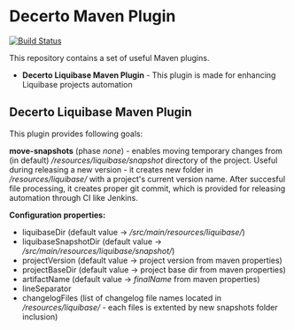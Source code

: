 # Decerto Maven Plugin
[![Build Status](https://travis-ci.org/decerto-poland/decerto-maven-plugin.svg?branch=master)](https://travis-ci.org/decerto-poland/decerto-maven-plugin)

This repository contains a set of useful Maven plugins.

- <b>Decerto Liquibase Maven Plugin</b> - This plugin is made for enhancing Liquibase projects automation

## Decerto Liquibase Maven Plugin
This plugin provides following goals:

<b>move-snapshots</b> (phase <i>none</i>) - enables moving temporary changes from (in default) <i>/resources/liquibase/snapshot</i> directory of the project. Useful during releasing a new version - it creates new folder in <i>/resources/liquibase/</i> with a project's current version name.
After succesful file processing, it creates proper git commit, which is provided for releasing automation through CI like Jenkins.

<b>Configuration properties:</b>

- liquibaseDir (default value -> <i>/src/main/resources/liquibase/</i>)
- liquibaseSnapshotDir (default value -> <i>/src/main/resources/liquibase/snapshot/</i>)
- projectVersion (default value -> project version from maven properties)
- projectBaseDir (default value -> project base dir from maven properties)
- artifactName  (default value -> <i>finalName</i> from maven properties)
- lineSeparator
- changelogFiles (list of changelog file names located in <i>/resources/liquibase/</i> - each files is extented by new snapshots folder inclusion)

